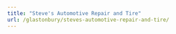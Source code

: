 ```yaml
---
title: "Steve's Automotive Repair and Tire"
url: /glastonbury/steves-automotive-repair-and-tire/
---
```

